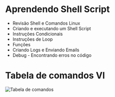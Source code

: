 # Aprendendo Shell Script

- Revisão Shell e Comandos Linux
- Criando e executando um Shell Script
- Instruções Condicionais
- Instruções de Loop
- Funções
- Criando Logs e Enviando Emails
- Debug - Encontrando erros no código

# Tabela de comandos VI

![Tabela de comandos](https://cloud.netlifyusercontent.com/assets/344dbf88-fdf9-42bb-adb4-46f01eedd629/52dc7b32-ee7c-491a-ac49-12779ff663be/vi-help-sheet-01-large2.jpg)